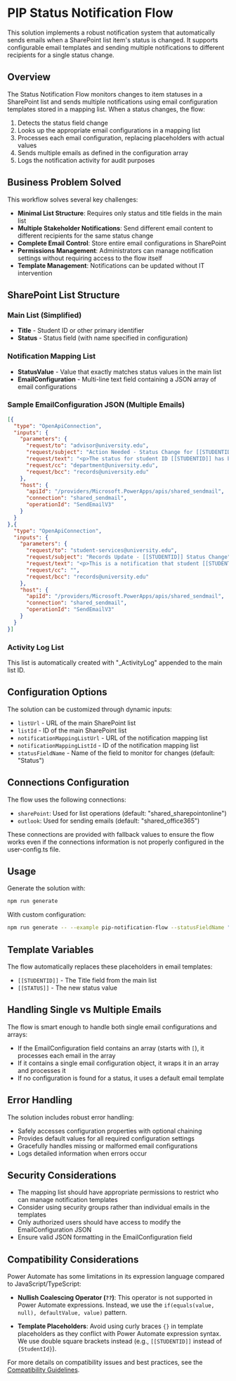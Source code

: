 # PIP Status Notification Flow

This solution implements a robust notification system that automatically sends emails when a SharePoint list item's status is changed. It supports configurable email templates and sending multiple notifications to different recipients for a single status change.

## Overview

The Status Notification Flow monitors changes to item statuses in a SharePoint list and sends multiple notifications using email configuration templates stored in a mapping list. When a status changes, the flow:

1. Detects the status field change
2. Looks up the appropriate email configurations in a mapping list
3. Processes each email configuration, replacing placeholders with actual values
4. Sends multiple emails as defined in the configuration array
5. Logs the notification activity for audit purposes

## Business Problem Solved

This workflow solves several key challenges:

- **Minimal List Structure**: Requires only status and title fields in the main list
- **Multiple Stakeholder Notifications**: Send different email content to different recipients for the same status change
- **Complete Email Control**: Store entire email configurations in SharePoint
- **Permissions Management**: Administrators can manage notification settings without requiring access to the flow itself
- **Template Management**: Notifications can be updated without IT intervention

## SharePoint List Structure

### Main List (Simplified)
- **Title** - Student ID or other primary identifier
- **Status** - Status field (with name specified in configuration)

### Notification Mapping List
- **StatusValue** - Value that exactly matches status values in the main list
- **EmailConfiguration** - Multi-line text field containing a JSON array of email configurations

### Sample EmailConfiguration JSON (Multiple Emails)

```json
[{
  "type": "OpenApiConnection",
  "inputs": {
    "parameters": {
      "request/to": "advisor@university.edu",
      "request/subject": "Action Needed - Status Change for [[STUDENTID]]",
      "request/text": "<p>The status for student ID [[STUDENTID]] has been changed to [[STATUS]]. Please follow up as needed.</p>",
      "request/cc": "department@university.edu",
      "request/bcc": "records@university.edu"
    },
    "host": {
      "apiId": "/providers/Microsoft.PowerApps/apis/shared_sendmail",
      "connection": "shared_sendmail",
      "operationId": "SendEmailV3"
    }
  }
},{
  "type": "OpenApiConnection",
  "inputs": {
    "parameters": {
      "request/to": "student-services@university.edu",
      "request/subject": "Records Update - [[STUDENTID]] Status Change",
      "request/text": "<p>This is a notification that student [[STUDENTID]] has had their status changed to [[STATUS]].</p>",
      "request/cc": "",
      "request/bcc": "records@university.edu"
    },
    "host": {
      "apiId": "/providers/Microsoft.PowerApps/apis/shared_sendmail",
      "connection": "shared_sendmail",
      "operationId": "SendEmailV3"
    }
  }
}]
```

### Activity Log List
This list is automatically created with "_ActivityLog" appended to the main list ID.

## Configuration Options

The solution can be customized through dynamic inputs:

- `listUrl` - URL of the main SharePoint list
- `listId` - ID of the main SharePoint list
- `notificationMappingListUrl` - URL of the notification mapping list
- `notificationMappingListId` - ID of the notification mapping list
- `statusFieldName` - Name of the field to monitor for changes (default: "Status")

## Connections Configuration

The flow uses the following connections:
- `sharePoint`: Used for list operations (default: "shared_sharepointonline")
- `outlook`: Used for sending emails (default: "shared_office365")

These connections are provided with fallback values to ensure the flow works even if the connections information is not properly configured in the user-config.ts file.

## Usage

Generate the solution with:

```bash
npm run generate
```

With custom configuration:

```bash
npm run generate -- --example pip-notification-flow --statusFieldName "StudentStatus" --listUrl "https://your-tenant.sharepoint.com/sites/StudentServices" --listId "your-list-id" --notificationMappingListId "your-mapping-list-id"
```

## Template Variables

The flow automatically replaces these placeholders in email templates:

- `[[STUDENTID]]` - The Title field from the main list
- `[[STATUS]]` - The new status value

## Handling Single vs Multiple Emails

The flow is smart enough to handle both single email configurations and arrays:

- If the EmailConfiguration field contains an array (starts with `[`), it processes each email in the array
- If it contains a single email configuration object, it wraps it in an array and processes it
- If no configuration is found for a status, it uses a default email template

## Error Handling

The solution includes robust error handling:
- Safely accesses configuration properties with optional chaining
- Provides default values for all required configuration settings
- Gracefully handles missing or malformed email configurations
- Logs detailed information when errors occur

## Security Considerations

- The mapping list should have appropriate permissions to restrict who can manage notification templates
- Consider using security groups rather than individual emails in the templates
- Only authorized users should have access to modify the EmailConfiguration JSON
- Ensure valid JSON formatting in the EmailConfiguration field 

## Compatibility Considerations

Power Automate has some limitations in its expression language compared to JavaScript/TypeScript:

- **Nullish Coalescing Operator (`??`)**: This operator is not supported in Power Automate expressions. Instead, we use the `if(equals(value, null), defaultValue, value)` pattern.

- **Template Placeholders**: Avoid using curly braces `{}` in template placeholders as they conflict with Power Automate expression syntax. We use double square brackets instead (e.g., `[[STUDENTID]]` instead of `{StudentId}`).

For more details on compatibility issues and best practices, see the [Compatibility Guidelines](../../docs/COMPATIBILITY.md).